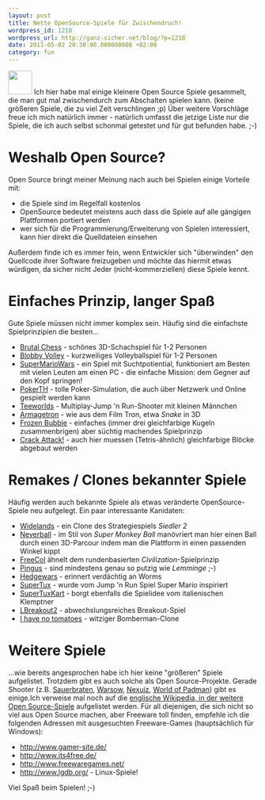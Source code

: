 ```yaml
---
layout: post
title: Nette OpenSource-Spiele für Zwischendruch!
wordpress_id: 1218
wordpress_url: http://ganz-sicher.net/blog/?p=1218
date: 2011-05-02 20:30:00.000000000 +02:00
category: fun
---
```

<img class="lefticon" title="games-icon" src="{{site.url}}/wp-content/uploads/games-icon.png" alt="" width="48" height="48" />
Ich hier habe mal einige kleinere Open Source Spiele gesammelt, die man gut mal zwischendurch zum Abschalten spielen kann. (keine größeren Spiele, die zu viel Zeit verschlingen ;p)
Über weitere Vorschläge freue ich mich natürlich immer - natürlich umfasst die jetzige Liste nur die Spiele, die ich auch selbst schonmal getestet und für gut befunden habe. ;-)
<!--more-->

Weshalb Open Source?
====================
Open Source bringt meiner Meinung nach auch bei Spielen einige Vorteile mit:
<ul>
	<li>die Spiele sind im Regelfall kostenlos</li>
	<li>OpenSource bedeutet meistens auch dass die Spiele auf alle gängigen Plattformen portiert werden</li>
	<li>wer sich für die Programmierung/Erweiterung von Spielen interessiert, kann hier direkt die Quelldateien einsehen</li>
</ul>

Außerdem finde ich es immer fein, wenn Entwickler sich "überwinden" den Quellcode ihrer Software freizugeben und möchte das hiermit etwas würdigen, da sicher nicht Jeder (nicht-kommerziellen) diese Spiele kennt.

Einfaches Prinzip, langer Spaß
===============================
Gute Spiele müssen nicht immer komplex sein. Häufig sind die einfachste Spielprinzipien die besten...
<ul>
	<li><a href="http://sourceforge.net/projects/brutalchess/">Brutal Chess</a> - schönes 3D-Schachspiel für 1-2 Personen</li>
	<li><a href="http://sourceforge.net/projects/blobby/">Blobby Volley</a> - kurzweiliges Volleyballspiel für 1-2 Personen</li>
	<li><a href="http://pupnik.de/smw.html">SuperMarioWars</a> - ein Spiel mit Suchtpotiential, funktioniert am Besten mit vielen Leuten am einen PC - die einfache Mission: dem Gegner auf den Kopf springen!</li>
	<li><a href="http://www.pokerth.net/">PokerTH</a> - tolle Poker-Simulation, die auch über Netzwerk und Online gespielt werden kann</li>
	<li><a href="http://www.teeworlds.com/">Teeworlds</a> - Multiplay-Jump 'n Run-Shooter mit kleinen Männchen</li>
	<li><a href="http://www.armagetronad.net/">Armagetron</a> - wie aus dem Film Tron, etwa <em>Snake</em> in 3D</li>
	<li><a href="http://www.frozen-bubble.org/">Frozen Bubble</a> - einfaches (immer drei gleichfarbige Kugeln zusammenbrigen) aber süchtig machendes Spielprinzip</li>
	<li><a href="http://aluminumangel.org/attack/">Crack Attack!</a> - auch hier muessen (Tetris-ähnlich) gleichfarbige Blöcke abgebaut werden</li>
</ul>

Remakes / Clones bekannter Spiele
=================================
Häufig werden auch bekannte Spiele als  etwas veränderte OpenSource-Spiele neu aufgelegt. Ein paar interessante Kanidaten:
<ul>
	<li><a href="http://wl.widelands.org/">Widelands</a> - ein Clone des Strategiespiels <em>Siedler 2</em></li>
	<li><a href="http://neverball.org/">Neverball</a> - im Stil von <em>Super Monkey Ball</em> manövriert man hier einen Ball durch einen 3D-Parcour indem man die Plattform in einen passenden Winkel kippt</li>
	<li><a href="http://www.freecol.org/">FreeCol</a> ähnelt dem rundenbasierten <em>Civilization</em>-Spielprinzip</li>
	<li><a href="http://pingus.seul.org/">Pingus</a> - sind mindestens genau so putzig wie <em>Lemminge</em> ;-)</li>
	<li><a href="http://www.hedgewars.org/">Hedgewars</a> - erinnert verdächtig an Worms</li>
	<li><a href="http://supertux.lethargik.org/">SuperTux</a> - wurde vom Jump 'n Run Spiel Super Mario inspiriert</li>
	<li><a href="http://supertuxkart.sourceforge.net/">SuperTuxKart</a> - borgt ebenfalls die Spielidee vom italienischen Klemptner</li>
	<li><a href="http://lgames.sourceforge.net/index.php?project=LBreakout2">LBreakout2</a> - abwechslungsreiches Breakout-Spiel</li>
	<li><a href="http://tomatoes.sourceforge.net/">I have no tomatoes</a> - witziger Bomberman-Clone</li>
</ul>

Weitere Spiele
==============
...wie bereits angesprochen habe ich hier keine "größeren" Spiele aufgelistet. Trotzdem gibt es auch solche als Open Source-Projekte. Gerade Shooter (z.B. <a href="http://sauerbraten.org/">Sauerbraten</a>, <a href="http://www.warsow.net/">Warsow</a>, <a href="http://www.nexuiz.com/">Nexuiz</a>, <a href="http://www.worldofpadman.com/">World of Padman</a>) gibt es einige.Ich verweise mal noch auf die <a href="http://en.wikipedia.org/wiki/List_of_open-source_video_games">englische Wikipedia, in der weitere Open Source-Spiele</a> aufgelistet werden. Für all diejenigen, die sich nicht so viel aus Open Source machen, aber Freeware toll finden, empfehle ich die folgenden Adressen mit ausgesuchten Freeware-Games (hauptsächlich für Windows):
<ul>
	<li><a href="http://www.gamer-site.de/">http://www.gamer-site.de/</a></li>
	<li><a href="http://www.its4free.de/">http://www.its4free.de/</a></li>
	<li><a href="http://www.freewaregames.net/">http://www.freewaregames.net/</a></li>
	<li><a href="http://www.lgdb.org/">http://www.lgdb.org/</a> - Linux-Spiele!</li>
</ul>
Viel Spaß beim Spielen! ;-)
